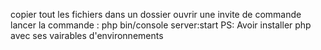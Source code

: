 copier tout les fichiers dans un dossier
ouvrir une invite de commande
lancer la commande : php bin/console server:start
PS: Avoir installer php avec ses vairables d'environnements
